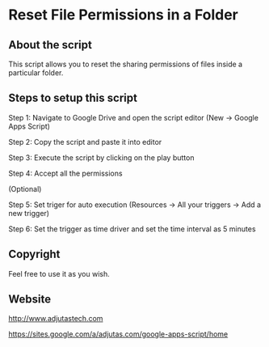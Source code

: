 # Reset File Permissions in a Folder

## About the script

This script allows you to reset the sharing permissions of files inside a particular folder. 

## Steps to setup this script

Step 1: Navigate to Google Drive and open the script editor (New -> Google Apps Script)

Step 2: Copy the script and paste it into editor

Step 3: Execute the script by clicking on the play button

Step 4: Accept all the permissions

(Optional)

Step 5: Set triger for auto execution (Resources -> All your triggers -> Add a new trigger)

Step 6: Set the trigger as time driver and set the time interval as 5 minutes


## Copyright

Feel free to use it as you wish.


## Website

http://www.adjutastech.com

https://sites.google.com/a/adjutas.com/google-apps-script/home

